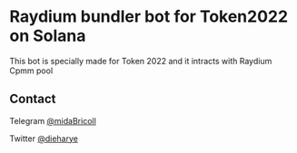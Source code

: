 # Raydium bundler bot for Token2022 on Solana

This bot is specially made for Token 2022 and it intracts with Raydium Cpmm pool

## Contact
Telegram [@midaBricoll](https://t.me/midaBricoll)

Twitter [@dieharye](https://t.me/midaBricoll)